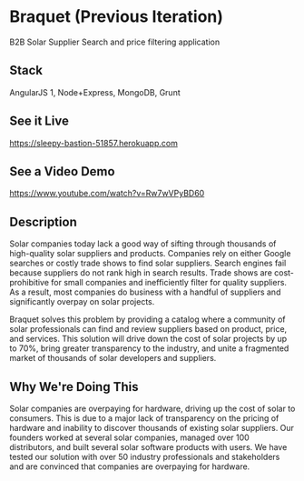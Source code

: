 # Braquet (Previous Iteration) 
B2B Solar Supplier Search and price filtering application

## Stack
AngularJS 1, Node+Express, MongoDB, Grunt

## See it Live
https://sleepy-bastion-51857.herokuapp.com

## See a Video Demo
https://www.youtube.com/watch?v=Rw7wVPyBD60

## Description

Solar companies today lack a good way of sifting through thousands of high-quality solar suppliers and products. Companies rely on either Google searches or costly trade shows to find solar suppliers. Search engines fail because suppliers do not rank high in search results. Trade shows are cost-prohibitive for small companies and inefficiently filter for quality suppliers. As a result, most companies do business with a handful of suppliers and significantly overpay on solar projects.

Braquet solves this problem by providing a catalog where a community of solar professionals can find and review suppliers based on product, price, and services. This solution will drive down the cost of solar projects by up to 70%, bring greater transparency to the industry, and unite a fragmented market of thousands of solar developers and suppliers.

## Why We're Doing This

Solar companies are overpaying for hardware, driving up the cost of solar to consumers. This is due to a major lack of transparency on the pricing of hardware and inability to discover thousands of existing solar suppliers. Our founders worked at several solar companies, managed over 100 distributors, and built several solar software products with users. We have tested our solution with over 50 industry professionals and stakeholders and are convinced that companies are overpaying for hardware.
